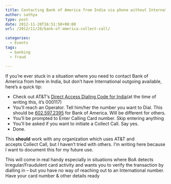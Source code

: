 ```yaml
---
title: Contacting Bank of America from India via phone without International outgoing using Collect Call
author: sathya
type: post
date: 2012-11-28T16:51:50+00:00
url: /2012/11/28/bank-of-america-collect-call/

categories:
  - Events
tags:
  - banking
  - fraud

---
```

If you&#8217;re ever stuck in a situation where you need to contact Bank of America from here in India, but don&#8217;t have International outgoing available, here&#8217;s a quick tip:

  * Check out AT&T&#8217;s [Direct Access Dialing Code for India][1](at the time of writing this, it&#8217;s 000117)
  * You&#8217;ll reach an Operator. Tell him/her the number you want to Dial. This should be <a href="tel:602.597.2395" target="_blank">602.597.2395</a> for Bank of America. Will be different for others.
  * You&#8217;ll be prompted to Enter Calling Card number. Skip entering anything
  * You&#8217;ll be asked if you want to initiate a Collect Call. Say yes.
  * Done.

This **should** work with any organization which uses AT&T and accepts Collect Call, but I haven&#8217;t tried with others. I&#8217;m writing here because I want to document this for my future use.

This will come in real handy especially in situations where BoA detects Irregular/Fraudulent card activity and wants you to verify the transaction by dialling in &#8211; but you have no way of reaching out to an International number. Have your card number & other details ready

 [1]: https://www.business.att.com/bt/access.jsp?c=I
